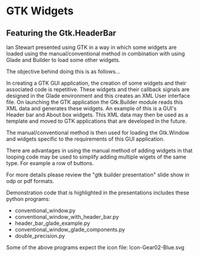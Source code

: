 # GTK Widgets

## Featuring the Gtk.HeaderBar

Ian Stewart presented using GTK in a way in which some widgets are loaded using the manual/conventional method in combination 
with using Glade and Builder to load some other widgets.

The objective behind doing this is as follows...

In creating a GTK GUI application, the creation of some widgets and their associated code is repetitive. These widgets and their callback 
signals are designed in the Glade environment and this creates an XML User interface file. On launching the GTK application 
the Gtk.Builder module reads this XML data and generates these widgets. An example of this is a GUI's Header bar and About box widgets. 
This XML data may then be used as a template and moved to GTK applications that are developed in the future.

The manual/conventional method is then used for loading the Gtk.Window and widgets specific to the requirements of this GUI application.

There are advantages in using the manual method of adding widgets in that looping code may be used to simplify adding multiple wigets 
of the same type. For example a row of buttons.

For more details please review the "gtk builder presentation" slide show in odp or pdf formats.

Demonstration code that is highlighted in the presentations includes these python programs:

* conventional_window.py
* conventional_window_with_header_bar.py
* header_bar_glade_example.py
* conventional_window_glade_components.py
* double_precision.py 

Some of the above programs expect the icon file: Icon-Gear02-Blue.svg
